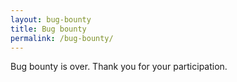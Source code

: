 ```yaml
---
layout: bug-bounty
title: Bug bounty
permalink: /bug-bounty/
---
```


Bug bounty is over. Thank you for your participation.